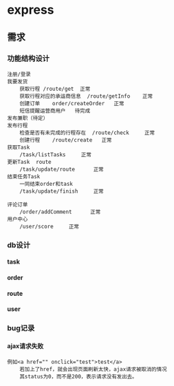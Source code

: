 # express

## 需求

### 功能结构设计
	注册/登录
	我要发货
	    获取行程 /route/get  正常
	    获取行程对应的承运商信息  /route/getInfo    正常
	    创建订单    order/createOrder   正常
	    短信提醒运营商用户   待完成
	发布兼职（待定）
	发布行程
	    检查是否有未完成的行程存在  /route/check     正常
	    创建行程    /route/create   正常
	获取Task
	    /task/listTasks     正常
	更新Task  route
        /task/update/route      正常
	结束任务Task
	    一同结束order和task
        /task/update/finish     正常
        
	评论订单
	    /order/addComment      正常
	用户中心
	    /user/score     正常
    

### db设计
    
#### task

#### order

#### route

#### user

####  

### bug记录

#### ajax请求失败
    例如<a href="" onclick="test">test</a>
        若加上了href，就会出现页面刷新太快，ajax请求被取消的情况
        其status为0，而不是200，表示请求没有发出去。